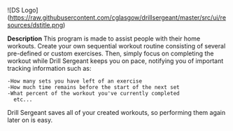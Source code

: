 ![DS Logo] (https://raw.githubusercontent.com/cglasgow/drillsergeant/master/src/ui/resources/dstitle.png)


**Description**
This program is made to assist people with their home workouts. Create your own sequential workout routine consisting of several pre-defined or custom exercises. Then, simply focus on completing the workout while Drill Sergeant keeps you on pace, notifying you of important tracking information such as:

    -How many sets you have left of an exercise
    -How much time remains before the start of the next set
    -What percent of the workout you've currently completed
      etc...
  
Drill Sergeant saves all of your created workouts, so performing them again later on is easy.


